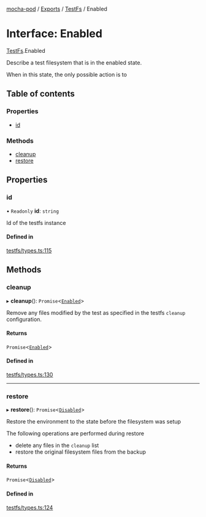 [mocha-pod](../README.md) / [Exports](../modules.md) / [TestFs](../modules/TestFs.md) / Enabled

# Interface: Enabled

[TestFs](../modules/TestFs.md).Enabled

Describe a test filesystem that is in the enabled state.

When in this state, the only possible action is to

## Table of contents

### Properties

- [id](TestFs.Enabled.md#id)

### Methods

- [cleanup](TestFs.Enabled.md#cleanup)
- [restore](TestFs.Enabled.md#restore)

## Properties

### <a id="id" name="id"></a> id

• `Readonly` **id**: `string`

Id of the testfs instance

#### Defined in

[testfs/types.ts:115](https://github.com/balena-io-modules/mocha-pod/blob/906bf95/lib/testfs/types.ts#L115)

## Methods

### <a id="cleanup" name="cleanup"></a> cleanup

▸ **cleanup**(): `Promise`\<[`Enabled`](TestFs.Enabled.md)\>

Remove any files modified by the test as specified in the
testfs `cleanup` configuration.

#### Returns

`Promise`\<[`Enabled`](TestFs.Enabled.md)\>

#### Defined in

[testfs/types.ts:130](https://github.com/balena-io-modules/mocha-pod/blob/906bf95/lib/testfs/types.ts#L130)

___

### <a id="restore" name="restore"></a> restore

▸ **restore**(): `Promise`\<[`Disabled`](TestFs.Disabled.md)\>

Restore the environment to the state before the filesystem was setup

The following operations are performed during restore
- delete any files in the `cleanup` list
- restore the original filesystem files from the backup

#### Returns

`Promise`\<[`Disabled`](TestFs.Disabled.md)\>

#### Defined in

[testfs/types.ts:124](https://github.com/balena-io-modules/mocha-pod/blob/906bf95/lib/testfs/types.ts#L124)
